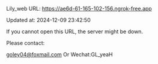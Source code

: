 Lily_web URL: https://ae6d-61-165-102-156.ngrok-free.app

Updated at: 2024-12-09 23:42:50

If you cannot open this URL, the server might be down.

Please contact: 

goley04@foxmail.com Or Wechat:GL_yeaH